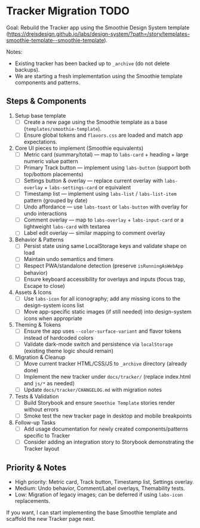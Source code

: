 # Tracker Migration TODO

Goal: Rebuild the Tracker app using the Smoothie Design System template
(https://dreisdesign.github.io/labs/design-system/?path=/story/templates-smoothie-template--smoothie-template).

Notes:
- Existing tracker has been backed up to `_archive` (do not delete backups).
- We are starting a fresh implementation using the Smoothie template components and patterns.

Steps & Components
-------------------

1. Setup base template
   - [ ] Create a new page using the Smoothie template as a base (`templates/smoothie-template`).
   - [ ] Ensure global tokens and `flavors.css` are loaded and match app expectations.

2. Core UI pieces to implement (Smoothie equivalents)
   - [ ] Metric card (summary/total) — map to `labs-card` + heading + large numeric value pattern
   - [ ] Primary Track button — implement using `labs-button` (support both top/bottom placements)
   - [ ] Settings button & overlay — replace current overlay with `labs-overlay` + `labs-settings-card` or equivalent
   - [ ] Timestamp list — implement using `labs-list` / `labs-list-item` pattern (grouped by date)
   - [ ] Undo affordance — use `labs-toast` or `labs-button` with overlay for undo interactions
   - [ ] Comment overlay — map to `labs-overlay` + `labs-input-card` or a lightweight `labs-card` with textarea
   - [ ] Label edit overlay — similar mapping to comment overlay

3. Behavior & Patterns
   - [ ] Persist state using same LocalStorage keys and validate shape on load
   - [ ] Maintain undo semantics and timers
   - [ ] Respect PWA/standalone detection (preserve `isRunningAsWebApp` behavior)
   - [ ] Ensure keyboard accessibility for overlays and inputs (focus trap, Escape to close)

4. Assets & Icons
   - [ ] Use `labs-icon` for all iconography; add any missing icons to the design-system icons list
   - [ ] Move app-specific static images (if still needed) into design-system icons when appropriate

5. Theming & Tokens
   - [ ] Ensure the app uses `--color-surface-variant` and flavor tokens instead of hardcoded colors
   - [ ] Validate dark-mode switch and persistence via `localStorage` (existing theme logic should remain)

6. Migration & Cleanup
   - [ ] Move current tracker HTML/CSS/JS to `_archive` directory (already done)
   - [ ] Implement the new tracker under `docs/tracker/` (replace index.html and `js/*` as needed)
   - [ ] Update `docs/tracker/CHANGELOG.md` with migration notes

7. Tests & Validation
   - [ ] Build Storybook and ensure `Smoothie Template` stories render without errors
   - [ ] Smoke test the new tracker page in desktop and mobile breakpoints

8. Follow-up Tasks
   - [ ] Add usage documentation for newly created components/patterns specific to Tracker
   - [ ] Consider adding an integration story to Storybook demonstrating the Tracker layout

Priority & Notes
----------------
- High priority: Metric card, Track button, Timestamp list, Settings overlay.
- Medium: Undo behavior, Comment/Label overlays, Themability tests.
- Low: Migration of legacy images; can be deferred if using `labs-icon` replacements.

If you want, I can start implementing the base Smoothie template and scaffold the new Tracker page next.
